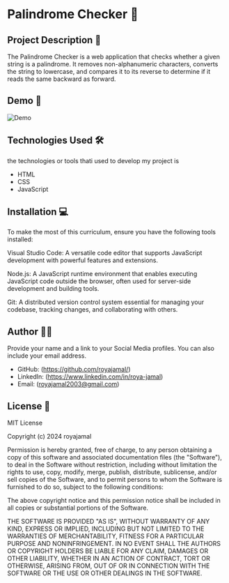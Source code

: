 # Palindrome Checker 🚀

## Project Description 📝
The Palindrome Checker is a web application that checks whether a given string is a palindrome. It removes non-alphanumeric characters, converts the string to lowercase, and compares it to its reverse to determine if it reads the same backward as forward.

## Demo 📸
![Demo]("https://github.com/royajamal/Palindrome-Checker")

## Technologies Used 🛠

 the technologies or tools thati used to develop my project is
- HTML
- CSS
- JavaScript

## Installation 💻
To make the most of this curriculum, ensure you have the following tools installed:

Visual Studio Code: A versatile code editor that supports JavaScript development with powerful features and extensions.

Node.js: A JavaScript runtime environment that enables executing JavaScript code outside the browser, often used for server-side development and building tools.

Git: A distributed version control system essential for managing your codebase, tracking changes, and collaborating with others.

## Author 👩‍💻

Provide your name and a link to your Social Media profiles. You can also include your email address.

- GitHub: (https://github.com/royajamal/)
- LinkedIn: (https://www.linkedin.com/in/roya-jamal)
- Email: (royajamal2003@gmail.com)

## License 📜
MIT License

Copyright (c) 2024 royajamal

Permission is hereby granted, free of charge, to any person obtaining a copy
of this software and associated documentation files (the "Software"), to deal
in the Software without restriction, including without limitation the rights
to use, copy, modify, merge, publish, distribute, sublicense, and/or sell
copies of the Software, and to permit persons to whom the Software is
furnished to do so, subject to the following conditions:

The above copyright notice and this permission notice shall be included in all
copies or substantial portions of the Software.

THE SOFTWARE IS PROVIDED "AS IS", WITHOUT WARRANTY OF ANY KIND, EXPRESS OR
IMPLIED, INCLUDING BUT NOT LIMITED TO THE WARRANTIES OF MERCHANTABILITY,
FITNESS FOR A PARTICULAR PURPOSE AND NONINFRINGEMENT. IN NO EVENT SHALL THE
AUTHORS OR COPYRIGHT HOLDERS BE LIABLE FOR ANY CLAIM, DAMAGES OR OTHER
LIABILITY, WHETHER IN AN ACTION OF CONTRACT, TORT OR OTHERWISE, ARISING FROM,
OUT OF OR IN CONNECTION WITH THE SOFTWARE OR THE USE OR OTHER DEALINGS IN THE
SOFTWARE.

